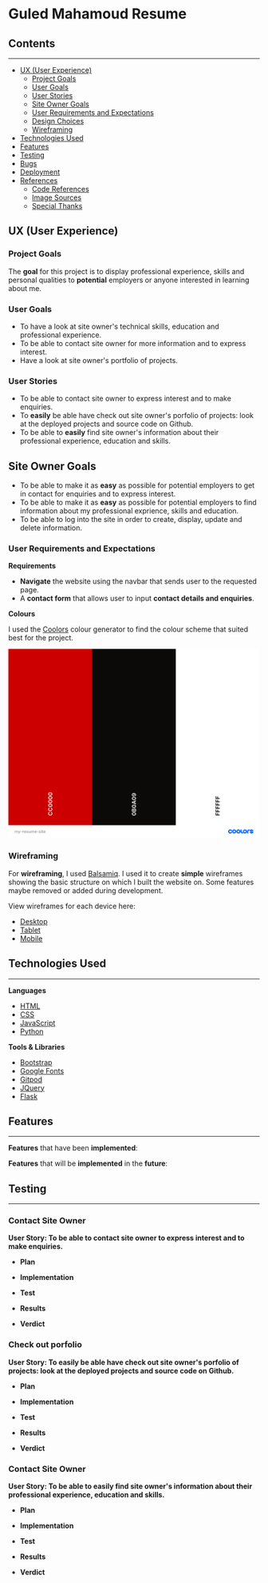 # Guled Mahamoud Resume

## Contents 
---
  * [UX (User Experience)](#ux--user-experience-)
    + [Project Goals](#project-goals)
    + [User Goals](#user-goals)
    + [User Stories](#user-stories)
    + [Site Owner Goals](#site-owner-goals)
    + [User Requirements and Expectations](#user-requirements-and-expectations)
    + [Design Choices](#design-choices)
    + [Wireframing](#wireframing)
  * [Technologies Used](#technologies-used)
  * [Features](#features)
  * [Testing](#testing)
  * [Bugs](#bugs)
  * [Deployment](#deployment)
  * [References](#references)
    + [Code References](#code-references)
    + [Image Sources](#image-sources)
    + [Special Thanks](#special-thanks)

## UX (User Experience) 

### Project Goals
The **goal** for this project is to display professional experience, skills and personal qualities to **potential** employers or anyone interested in learning about me.

### User Goals 
* To have a look at site owner's technical skills, education and professional experience.
* To be able to contact site owner for more information and to express interest.
* Have a look at site owner's portfolio of projects.

### User Stories 
* To be able to contact site owner to express interest and to make enquiries.
* To **easily** be able have check out site owner's porfolio of projects: look at the deployed projects and source code on Github.
* To be able to **easily** find site owner's information about their professional experience, education and skills.

## Site Owner Goals 
* To be able to make it as **easy** as possible for potential employers to get in contact for enquiries and to express interest.
* To be able to make it as **easy** as possible for potential employers to find information about my professional exprience, skills and education.
* To be able to log into the site in order to create, display, update and delete information. 

### User Requirements and Expectations 

**Requirements**
* **Navigate** the website using the navbar that sends user to the requested page.
* A **contact form** that allows user to input **contact details and enquiries**.

**Colours**

I used the [Coolors](https://coolors.co/) colour generator 
to find the colour scheme that suited best for the project. 

![Color Scheme](wireframes/my-resume-site.png)

### Wireframing 

For **wireframing**, I used [Balsamiq](https://balsamiq.com/). I used it to create **simple** wireframes 
showing the basic structure on which I built the website on. Some features maybe removed or added during 
development. 

View wireframes for each device here:
* [Desktop](wireframes/Desktop.png)
* [Tablet](wireframes/Mobile.png)
* [Mobile](wireframes/Tablet.png)

## Technologies Used 
---
**Languages**

* [HTML](https://developer.mozilla.org/en-US/docs/Web/HTML)
* [CSS](https://developer.mozilla.org/en-US/docs/Web/CSS)
* [JavaScript](https://en.wikipedia.org/wiki/JavaScript)
* [Python](https://www.python.org/)

**Tools & Libraries**

* [Bootstrap](https://getbootstrap.com/)
* [Google Fonts](https://fonts.google.com/)
* [Gitpod](https://gitpod.io/workspaces/)
* [JQuery](https://jquery.com/)
* [Flask](https://flask.palletsprojects.com/en/2.0.x/)

## Features 
---
**Features** that have been **implemented**:

**Features** that will be **implemented** in the **future**:

## Testing 
---

### Contact Site Owner
**User Story: To be able to contact site owner to express interest and to make enquiries.**

* **Plan**<br>

* **Implementation**<br>

* **Test**<br>

* **Results**<br>

* **Verdict**<br>

### Check out porfolio
**User Story: To easily be able have check out site owner's porfolio of projects: look at the deployed projects and source code on Github.**

* **Plan**<br>

* **Implementation**<br>

* **Test**<br>

* **Results**<br>

* **Verdict**<br>

### Contact Site Owner
**User Story: To be able to easily find site owner's information about their professional experience, education and skills.**

* **Plan**<br>

* **Implementation**<br>

* **Test**<br>

* **Results**<br>

* **Verdict**<br>
